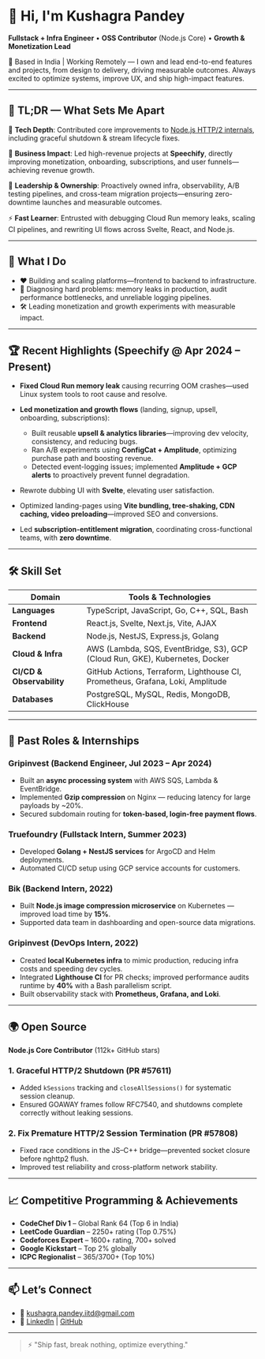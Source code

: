 # 👋 Hi, I'm **Kushagra Pandey**

**Fullstack + Infra Engineer** • **OSS Contributor** (Node.js Core) • **Growth & Monetization Lead**

📍 Based in India | Working Remotely — I own and lead end-to-end features and projects, from design to delivery, driving measurable outcomes. Always excited to optimize systems, improve UX, and ship high-impact features.

---

## 🧩 TL;DR — What Sets Me Apart

🔧 **Tech Depth**: Contributed core improvements to [Node.js HTTP/2 internals](https://github.com/nodejs/node/pull/57611), including graceful shutdown & stream lifecycle fixes.

🚀 **Business Impact**: Led high-revenue projects at **Speechify**, directly improving monetization, onboarding, subscriptions, and user funnels—achieving revenue growth.

🧠 **Leadership & Ownership**: Proactively owned infra, observability, A/B testing pipelines, and cross-team migration projects—ensuring zero-downtime launches and measurable outcomes.

⚡ **Fast Learner**: Entrusted with debugging Cloud Run memory leaks, scaling CI pipelines, and rewriting UI flows across Svelte, React, and Node.js.

---

## 🚀 What I Do

* ❤️ Building and scaling platforms—frontend to backend to infrastructure.
* 🧠 Diagnosing hard problems: memory leaks in production, audit performance bottlenecks, and unreliable logging pipelines.
* 🛠 Leading monetization and growth experiments with measurable impact.

---

## 🏆 Recent Highlights (Speechify @ Apr 2024 – Present)

* **Fixed Cloud Run memory leak** causing recurring OOM crashes—used Linux system tools to root cause and resolve.
* **Led monetization and growth flows** (landing, signup, upsell, onboarding, subscriptions):

  * Built reusable **upsell & analytics libraries**—improving dev velocity, consistency, and reducing bugs.
  * Ran A/B experiments using **ConfigCat + Amplitude**, optimizing purchase path and boosting revenue.
  * Detected event-logging issues; implemented **Amplitude + GCP alerts** to proactively prevent funnel degradation.
* Rewrote dubbing UI with **Svelte**, elevating user satisfaction.
* Optimized landing-pages using **Vite bundling, tree-shaking, CDN caching, video preloading**—improved SEO and conversions.
* Led **subscription-entitlement migration**, coordinating cross-functional teams, with **zero downtime**.

---

## 🛠 Skill Set

| Domain                    | Tools & Technologies                                                           |
| ------------------------- | ------------------------------------------------------------------------------ |
| **Languages**             | TypeScript, JavaScript, Go, C++, SQL, Bash                                     |
| **Frontend**              | React.js, Svelte, Next.js, Vite, AJAX                                          |
| **Backend**               | Node.js, NestJS, Express.js, Golang                                            |
| **Cloud & Infra**         | AWS (Lambda, SQS, EventBridge, S3), GCP (Cloud Run, GKE), Kubernetes, Docker   |
| **CI/CD & Observability** | GitHub Actions, Terraform, Lighthouse CI, Prometheus, Grafana, Loki, Amplitude |
| **Databases**             | PostgreSQL, MySQL, Redis, MongoDB, ClickHouse                                  |

---

## 🧩 Past Roles & Internships

### Gripinvest (Backend Engineer, Jul 2023 – Apr 2024)

* Built an **async processing system** with AWS SQS, Lambda & EventBridge.
* Implemented **Gzip compression** on Nginx — reducing latency for large payloads by \~20%.
* Secured subdomain routing for **token-based, login-free payment flows**.

### Truefoundry (Fullstack Intern, Summer 2023)

* Developed **Golang + NestJS services** for ArgoCD and Helm deployments.
* Automated CI/CD setup using GCP service accounts for customers.

### Bik (Backend Intern, 2022)

* Built **Node.js image compression microservice** on Kubernetes — improved load time by **15%**.
* Supported data team in dashboarding and open-source data migrations.

### Gripinvest (DevOps Intern, 2022)

* Created **local Kubernetes infra** to mimic production, reducing infra costs and speeding dev cycles.
* Integrated **Lighthouse CI** for PR checks; improved performance audits runtime by **40%** with a Bash parallelism script.
* Built observability stack with **Prometheus, Grafana, and Loki**.

---

## 🌍 Open Source

**Node.js Core Contributor** (112k+ GitHub stars)

### 1. Graceful HTTP/2 Shutdown (PR #57611)

* Added `kSessions` tracking and `closeAllSessions()` for systematic session cleanup.
* Ensured GOAWAY frames follow RFC7540, and shutdowns complete correctly without leaking sessions.

### 2. Fix Premature HTTP/2 Session Termination (PR #57808)

* Fixed race conditions in the JS–C++ bridge—prevented socket closure before nghttp2 flush.
* Improved test reliability and cross-platform network stability.

---

## 📈 Competitive Programming & Achievements

* **CodeChef Div 1** – Global Rank 64 (Top 6 in India)
* **LeetCode Guardian** – 2250+ rating (Top 0.75%)
* **Codeforces Expert** – 1600+ rating, 700+ solved
* **Google Kickstart** – Top 2% globally
* **ICPC Regionalist** – 365/3700+ (Top 10%)

---

## 📫 Let’s Connect

* 📧 [kushagra.pandey.iitd@gmail.com](mailto:kushagra.pandey.iitd@gmail.com)
* 🔗 [LinkedIn](https://linkedin.com/in/kushagra-pandey-iitd) | [GitHub](https://github.com/pandeykushagra51)

---

> ⚡️ "Ship fast, break nothing, optimize everything."
